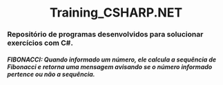<h1 align="center">  Training_CSHARP.NET </h1>

<h3> Repositório de programas desenvolvidos para solucionar exercícios com C#. </h3>


<h5>FIBONACCI:
Quando informado um número, ele calcula a sequência de Fibonacci e retorna uma mensagem avisando se o número informado pertence ou não a sequência.
